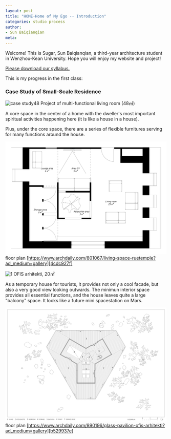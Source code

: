 ```yaml
---
layout: post
title: "HOME-Home of My Ego -- Introduction"
categories: studio process
author:
- Sun Baiqianqian
meta:
---
```


Welcome! This is Sugar, Sun Baiqianqian, a third-year architecture student in Wenzhou-Kean University. Hope you will enjoy my website and project!

[Please download our syllabus.][34da9c6e]

  [34da9c6e]: file:///C:/Users/DELL/Documents/GitHub/SunBaiqianqian-Portfolio/assets/2021w_fa_arch3105_studio_syllabus.pdf "syllabus"



This is my progress in the first class:



### Case Study of Small-Scale Residence
![case study48](https://github.com/SunBaiqianqian/SunBaiqianqian-Portfolio/blob/master/assets/case%20study48.jpg?raw=true)
Project of multi-functional living room (48㎡)

A core space in the center of a home with the dweller's most important spiritual activities happening here (it is like a house in a house).

Plus, under the core space, there are a series of flexible furnitures serving for many functions around the house.

![plan48](https://github.com/SunBaiqianqian/SunBaiqianqian-Portfolio/blob/master/assets/plan119.jpg?raw=true)
floor plan
[https://www.archdaily.com/801067/living-space-ruetemple?ad_medium=gallery][4cdc927f]

  [4cdc927f]: https://www.archdaily.com/801067/living-space-ruetemple?ad_medium=gallery "https://www.archdaily.com/801067/living-space-ruetemple?ad_medium=gallery"


![1](https://github.com/SunBaiqianqian/SunBaiqianqian-Portfolio/blob/master/assets/1.jpg?raw=true)
OFIS arhitekti, 20㎡

As a temporary house for tourists, it provides not only a cool facade, but also a very good view looking outwards. The minimun interior space provides all essential functions, and the house leaves quite a large "balcony" space. It looks like a future mini spacestation on Mars.

![plan20](https://github.com/SunBaiqianqian/SunBaiqianqian-Portfolio/blob/master/assets/1520515702726532.jpg?raw=true)
floor plan
[https://www.archdaily.com/890196/glass-pavilion-ofis-arhitekti?ad_medium=gallery][b529937e]

  [b529937e]: https://www.archdaily.com/890196/glass-pavilion-ofis-arhitekti?ad_medium=gallery "https://www.archdaily.com/890196/glass-pavilion-ofis-arhitekti?ad_medium=gallery"
